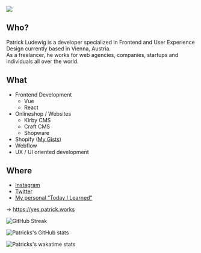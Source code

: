 ![](https://komarev.com/ghpvc/?username=maybach91)
  
## Who?
Patrick Ludewig is a developer specialized in Frontend and User Experience Design currently based in Vienna, Austria.  
As a freelancer, he works for web agencies, companies, startups and individuals all over the world.

## What
- Frontend Development
  - Vue
  - React
- Onlineshop / Websites
  - Kirby CMS
  - Craft CMS
  - Shopware
- Shopify ([My Gists](https://gist.github.com/search?q=user%3AMaybach91+shopify))
- Webflow
- UX / UI oriented development

## Where
- [Instagram](https://instagram.com/maybach_)  
- [Twitter](https://twitter.com/maybach)  
- [My personal “Today I Learned”](https://maybach.notion.site/cc0cd23c938346a4a914e4f0c7cc5896?v=7c30209d9df0478db4fb4e7fc01c04fd)
  
→ https://yes.patrick.works

![GitHub Streak](https://github-readme-streak-stats.herokuapp.com?user=Maybach91&theme=yeblu&hide_border=true&date_format=j%20M%5B%20Y%5D)
  
![Patricks's GitHub stats](https://github-readme-stats.vercel.app/api?username=maybach91&theme=yeblu&show_icons=true)
  
![Patricks's wakatime stats](https://github-readme-stats.vercel.app/api/wakatime?username=maybach)
